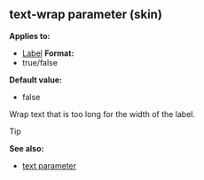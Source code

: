 ## text-wrap parameter (skin)

<!-- -->
**Applies to:**
+   [Label](/ref/%7Bskin%7D/control/label.md) <!-- -->
**Format:**
+   true/false
<!-- -->
**Default value:**
+   false


Wrap text that is too long for the width of the label.

> [!TIP] 
> **See also:**
> +   [text parameter](/ref/%7Bskin%7D/param/text.md) 